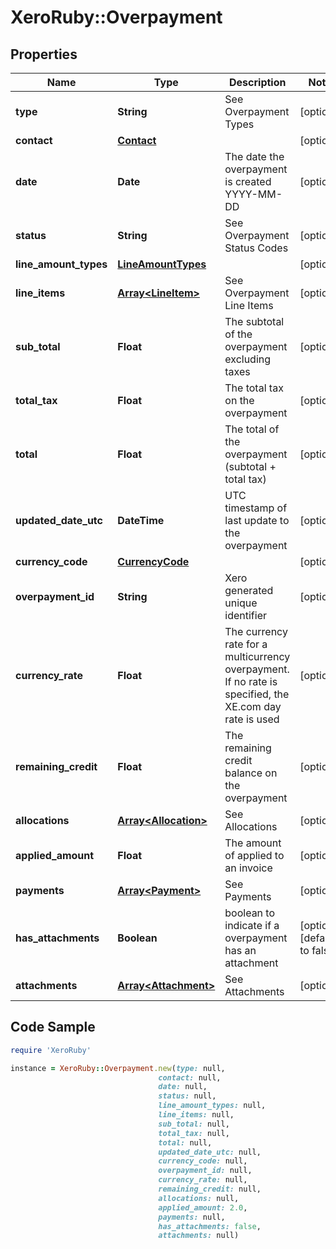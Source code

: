 # XeroRuby::Overpayment

## Properties

Name | Type | Description | Notes
------------ | ------------- | ------------- | -------------
**type** | **String** | See Overpayment Types | [optional] 
**contact** | [**Contact**](Contact.md) |  | [optional] 
**date** | **Date** | The date the overpayment is created YYYY-MM-DD | [optional] 
**status** | **String** | See Overpayment Status Codes | [optional] 
**line_amount_types** | [**LineAmountTypes**](LineAmountTypes.md) |  | [optional] 
**line_items** | [**Array&lt;LineItem&gt;**](LineItem.md) | See Overpayment Line Items | [optional] 
**sub_total** | **Float** | The subtotal of the overpayment excluding taxes | [optional] 
**total_tax** | **Float** | The total tax on the overpayment | [optional] 
**total** | **Float** | The total of the overpayment (subtotal + total tax) | [optional] 
**updated_date_utc** | **DateTime** | UTC timestamp of last update to the overpayment | [optional] 
**currency_code** | [**CurrencyCode**](CurrencyCode.md) |  | [optional] 
**overpayment_id** | **String** | Xero generated unique identifier | [optional] 
**currency_rate** | **Float** | The currency rate for a multicurrency overpayment. If no rate is specified, the XE.com day rate is used | [optional] 
**remaining_credit** | **Float** | The remaining credit balance on the overpayment | [optional] 
**allocations** | [**Array&lt;Allocation&gt;**](Allocation.md) | See Allocations | [optional] 
**applied_amount** | **Float** | The amount of applied to an invoice | [optional] 
**payments** | [**Array&lt;Payment&gt;**](Payment.md) | See Payments | [optional] 
**has_attachments** | **Boolean** | boolean to indicate if a overpayment has an attachment | [optional] [default to false]
**attachments** | [**Array&lt;Attachment&gt;**](Attachment.md) | See Attachments | [optional] 

## Code Sample

```ruby
require 'XeroRuby'

instance = XeroRuby::Overpayment.new(type: null,
                                 contact: null,
                                 date: null,
                                 status: null,
                                 line_amount_types: null,
                                 line_items: null,
                                 sub_total: null,
                                 total_tax: null,
                                 total: null,
                                 updated_date_utc: null,
                                 currency_code: null,
                                 overpayment_id: null,
                                 currency_rate: null,
                                 remaining_credit: null,
                                 allocations: null,
                                 applied_amount: 2.0,
                                 payments: null,
                                 has_attachments: false,
                                 attachments: null)
```


